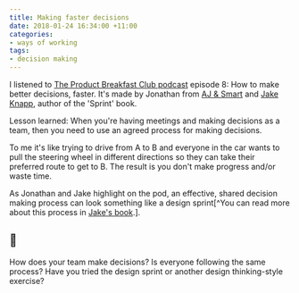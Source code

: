 ```yaml
---
title: Making faster decisions
date: 2018-01-24 16:34:00 +11:00
categories:
- ways of working
tags:
- decision making
---
```


I listened to [The Product Breakfast Club podcast](https://rss.simplecast.com/podcasts/3985/rss) episode 8: How to make better decisions, faster. It's made by Jonathan from [AJ & Smart](https://ajsmart.com) and [Jake Knapp](https://jakeknapp.com), author of the 'Sprint' book.

Lesson learned: When you're having meetings and making decisions as a team, then you need to use an agreed process for making decisions.

To me it's like trying to drive from A to B and everyone in the car wants to pull the steering wheel in different directions so they can take their preferred route to get to B. The result is you don't make progress and/or waste time.

As Jonathan and Jake highlight on the pod, an effective, shared decision making process can look something like a design sprint[^You can read more about this process in [Jake's book](https://www.thesprintbook.com).].

## 🤔
How does your team make decisions? Is everyone following the same process? Have you tried the design sprint or another design thinking-style exercise?
